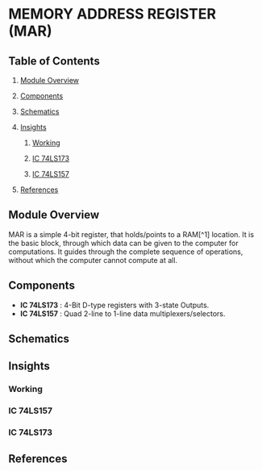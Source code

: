 
# MEMORY ADDRESS REGISTER (MAR)

## Table of Contents
1. [Module Overview](#module-overview)
2. [Components](#components)
3. [Schematics](#schematics)
4. [Insights](#insights)
   
   1. [Working](#working)
   
   3. [IC 74LS173](#ic-74ls173)
      
   5. [IC 74LS157](#ic-74ls157)
6. [References](#references)

## Module Overview

MAR is a simple 4-bit register, that holds/points to a RAM[^1] location. 
It is the basic block, through which data can be given to the computer for computations. It guides through the complete sequence of operations, without which the computer cannot compute at all.
 
## Components

- **IC 74LS173** : 4-Bit D-type registers with 3-state Outputs.
- **IC 74LS157** : Quad 2-line to 1-line data multiplexers/selectors.

## Schematics


## Insights

### Working

### IC 74LS157

### IC 74LS173


## References
